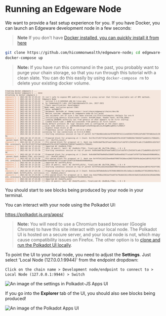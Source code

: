 Running an Edgeware Node
===

We want to provide a fast setup experience for you. If you have Docker, you can launch an Edgeware development node in a few seconds:

> **Note** If you don't have [Docker installed, you can quickly install it from here](https://docs.docker.com/get-docker/)

```bash
git clone https://github.com/hicommonwealth/edgeware-node; cd edgeware-node/docker;
docker-compose up
```

> **Note:** If you have run this command in the past, you probably want to purge your chain storage, so that you run through this tutorial with a clean slate. You can do this easily by using `docker-compose rm` to delete your existing docker volume.

![An image of the terminal starting a Edgeware node](./assets/start-edgeware-node.png)

You should start to see blocks being produced by your node in your terminal.

You can interact with your node using the Polkadot UI:

https://polkadot.js.org/apps/

> **Note:** You will need to use a Chromium based browser (Google Chrome) to have this site interact with your local node. The Polkadot UI is hosted on a secure server, and your local node is not, which may cause compatibility issues on Firefox. The other option is to [clone and run the Polkadot UI locally](https://github.com/polkadot-js/apps).

To point the UI to your local node, you need to adjust the **Settings**. Just select 'Local Node (127.0.0.1:9944)' from the endpoint dropdown:

```
Click on the chain name > Development node/endpoint to connect to > Local Node (127.0.0.1:9944) > Switch
```

![An image of the settings in Polkadot-JS Apps UI](./assets/switch-to-localhost.png)

If you go into the **Explorer** tab of the UI, you should also see blocks being produced!

![An image of the Polkadot Apps UI](./assets/block-explorer-edgeware.png)
